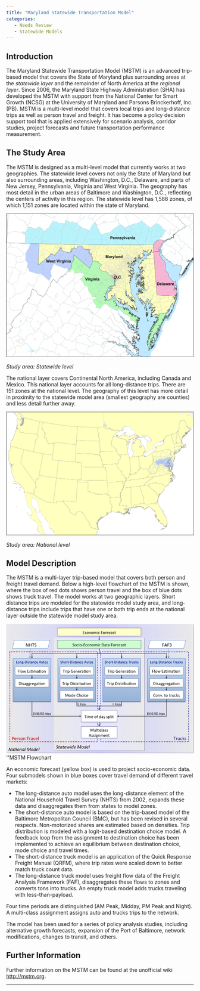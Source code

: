```yaml
---
title: "Maryland Statewide Transportation Model"
categories:
   - Needs Review
   - Statewide Models
---
```


Introduction
------------

The Maryland Statewide Transportation Model (MSTM) is an advanced trip-based model that covers the State of Maryland plus surrounding areas at the *statewide layer* and the remainder of North America at the *regional layer*. Since 2006, the Maryland State Highway Administration (SHA) has developed the MSTM with support from the National Center for Smart Growth (NCSG) at the University of Maryland and Parsons Brinckerhoff, Inc. (PB). MSTM is a multi-level model that covers local trips and long-distance trips as well as person travel and freight. It has become a policy decision support tool that is applied extensively for scenario analysis, corridor studies, project forecasts and future transportation performance measurement.

The Study Area
--------------

The MSTM is designed as a multi-level model that currently works at two geographies. The statewide level covers not only the State of Maryland but also surrounding areas, including Washington, D.C., Delaware, and parts of New Jersey, Pennsylvania, Virginia and West Virginia. The geography has most detail in the urban areas of Baltimore and Washington, D.C., reflecting the centers of activity in this region. The statewide level has 1,588 zones, of which 1,151 zones are located within the state of Maryland.

![](MstmStatewideStudyArea.png "MstmStatewideStudyArea.png")

*Study area: Statewide level*

The national layer covers Continental North America, including Canada and Mexico. This national layer accounts for all long-distance trips. There are 151 zones at the national level. The geography of this level has more detail in proximity to the statewide model area (smallest geography are counties) and less detail further away.

![](MstmNationwideStudyArea.png "MstmNationwideStudyArea.png")

*Study area: National level*

Model Description
-----------------

The MSTM is a multi-layer trip-based model that covers both person and freight travel demand. Below a high-level flowchart of the MSTM is shown, where the box of red dots shows person travel and the box of blue dots shows truck travel. The model works at two geographic layers. Short distance trips are modeled for the statewide model study area, and long-distance trips include trips that have one or both trip ends at the national layer outside the statewide model study area.

![](MstmFlowChart.png "fig:MstmFlowChart.png")
''MSTM Flowchart

An economic forecast (yellow box) is used to project socio-economic data. Four submodels shown in blue boxes cover travel demand of different travel markets:

-   The long-distance auto model uses the long-distance element of the National Household Travel Survey (NHTS) from 2002, expands these data and disaggregates them from states to model zones.
-   The short-distance auto model is based on the trip-based model of the Baltimore Metropolitan Council (BMC), but has been revised in several respects. Non-motorized shares are estimated based on densities. Trip distribution is modeled with a logit-based destination choice model. A feedback loop from the assignment to destination choice has been implemented to achieve an equilibrium between destination choice, mode choice and travel times.
-   The short-distance truck model is an application of the Quick Response Freight Manual (QRFM), where trip rates were scaled down to better match truck count data.
-   The long-distance truck model uses freight flow data of the Freight Analysis Framework (FAF), disaggregates these flows to zones and converts tons into trucks. An empty truck model adds trucks traveling with less-than-payload.

Four time periods are distinguished (AM Peak, Midday, PM Peak and Night). A multi-class assignment assigns auto and trucks trips to the network.

The model has been used for a series of policy analysis studies, including alternative growth forecasts, expansion of the Port of Baltimore, network modifications, changes to transit, and others.

Further Information
-------------------

Further information on the MSTM can be found at the unofficial wiki <http://mstm.org>.

------------------------------------------------------------------------

